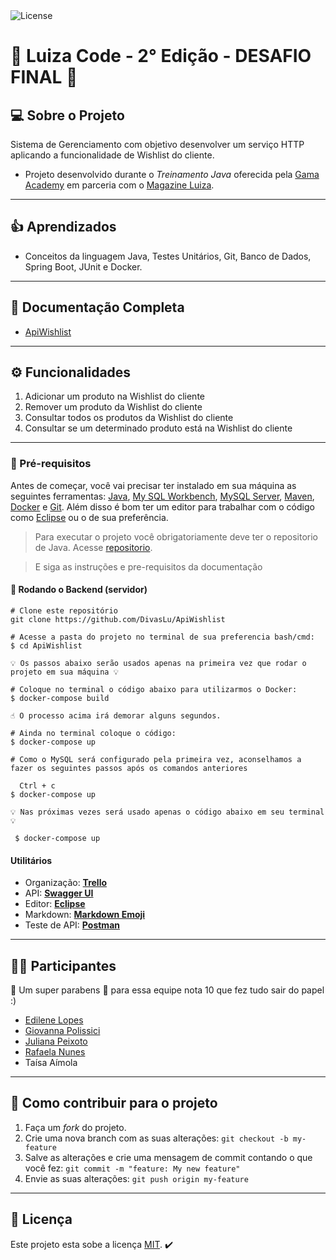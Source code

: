 <img alt="License" src="https://img.shields.io/badge/license-MIT-brightgreen">
  <a href="https://github.com/DivasLu/ApiWishlist/blob/master/LICENSE">
  </a>	
		

# 🚀 Luiza Code - 2° Edição - DESAFIO FINAL 🚀

## 💻 Sobre o Projeto

Sistema de Gerenciamento com objetivo desenvolver um serviço HTTP aplicando a funcionalidade de Wishlist do cliente.

- Projeto desenvolvido durante o *Treinamento Java* oferecida pela [Gama Academy](https://www.gama.academy/) em parceria com o [Magazine Luiza](https://www.magazineluiza.com/br-pt).

---

## :+1: Aprendizados
- Conceitos da linguagem Java, Testes Unitários, Git, Banco de Dados, Spring Boot, JUnit e Docker.

---

## 📃 Documentação Completa

- [ApiWishlist](http://localhost:8080/swagger-ui.html)

---

## ⚙️ [](https://github.com/DivasLu/ApiWishlist#funcionalidades)**Funcionalidades**

1) Adicionar um produto na Wishlist do cliente
2) Remover um produto da Wishlist do cliente
3) Consultar todos os produtos da Wishlist do cliente
4) Consultar se um determinado produto está na Wishlist do cliente

---

### :hammer: Pré-requisitos

Antes de começar, você vai precisar ter instalado em sua máquina as seguintes ferramentas:
[Java](https://www.oracle.com/br/java/technologies/javase-jdk11-downloads.html), [My SQL Workbench](https://dev.mysql.com/downloads/workbench/), [MySQL Server](https://dev.mysql.com/downloads/mysql/), [Maven](https://maven.apache.org/download.cgi), [Docker](https://www.docker.com/products/docker-desktop) e [Git](https://git-scm.com). 
 Além disso é bom ter um editor para trabalhar com o código como [Eclipse](https://www.eclipse.org/downloads/) ou o de sua preferência.

> Para executar o projeto você obrigatoriamente deve ter o repositorio de Java.
> Acesse [repositorio](https://github.com/DivasLu/ApiWishlist).

> E siga as instruções e pre-requisitos da documentação

#### 🎲 Rodando o Backend (servidor)

 ```
 # Clone este repositório
 git clone https://github.com/DivasLu/ApiWishlist

 # Acesse a pasta do projeto no terminal de sua preferencia bash/cmd:
 $ cd ApiWishlist

💡 Os passos abaixo serão usados apenas na primeira vez que rodar o projeto em sua máquina 💡

# Coloque no terminal o código abaixo para utilizarmos o Docker:
 $ docker-compose build 
 
☝ O processo acima irá demorar alguns segundos.
   
# Ainda no terminal coloque o código:
 $ docker-compose up
   
# Como o MySQL será configurado pela primeira vez, aconselhamos a fazer os seguintes passos após os comandos anteriores

   Ctrl + c
 $ docker-compose up
   
💡 Nas próximas vezes será usado apenas o código abaixo em seu terminal 💡

  $ docker-compose up
```

#### [](https://github.com/DivasLu/ApiWishlist#utilitarios)**Utilitários**

-   Organização: **[Trello](https://trello.com/b/jwBE2zAm/atividades)**
-   API:  **[Swagger UI](https://swagger.io/tools/swagger-ui/)**
-   Editor: **[Eclipse](https://www.eclipse.org/)**
-   Markdown:  **[Markdown Emoji](https://gist.github.com/rxaviers/7360908)**
-   Teste de API:  **[Postman](https://www.postman.com/)**

---

## 👨‍💻 Participantes

💜 Um super parabens 👏 para essa equipe nota 10 que fez tudo sair do papel :)

 - [Edilene Lopes](https://www.linkedin.com/in/edilene-lopes)
 - [Giovanna Polissici](https://www.linkedin.com/in/giovanna-p-932771156/)
 - [Juliana Peixoto](https://www.linkedin.com/in/juliana-mattos-peixoto-0b574915a/)
 - [Rafaela Nunes](https://www.linkedin.com/in/rafaela-nunes-de-oliveira)
 - Taísa Aímola
	  
---    
    
## 💪 Como contribuir para o projeto

1. Faça um *fork* do projeto.
2. Crie uma nova branch com as suas alterações: `git checkout -b my-feature`
3. Salve as alterações e crie uma mensagem de commit contando o que você fez: `git commit -m "feature: My new feature"`
4. Envie as suas alterações: `git push origin my-feature`

---

## 📝 Licença

Este projeto esta sobe a licença [MIT](./LICENSE). :heavy_check_mark:
